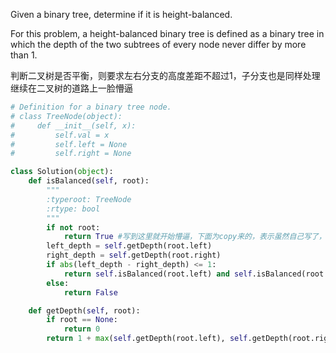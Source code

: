 Given a binary tree, determine if it is height-balanced.

For this problem, a height-balanced binary tree is defined as a binary tree in which the depth of the two subtrees of every node never differ by more than 1.


判断二叉树是否平衡，则要求左右分支的高度差距不超过1，子分支也是同样处理  
继续在二叉树的道路上一脸懵逼

```python
# Definition for a binary tree node.
# class TreeNode(object):
#     def __init__(self, x):
#         self.val = x
#         self.left = None
#         self.right = None

class Solution(object):
    def isBalanced(self, root):
        """
        :typeroot: TreeNode
        :rtype: bool
        """
        if not root:
            return True #写到这里就开始懵逼，下面为copy来的，表示虽然自己写了，但总是报错
        left_depth = self.getDepth(root.left)
        right_depth = self.getDepth(root.right)
        if abs(left_depth - right_depth) <= 1:
            return self.isBalanced(root.left) and self.isBalanced(root.right)
        else:
            return False

    def getDepth(self, root):
        if root == None:
            return 0
        return 1 + max(self.getDepth(root.left), self.getDepth(root.right)) #加上根节点的高度1
